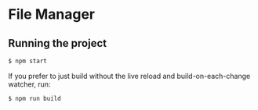 
# File Manager


## Running the project

```bash
$ npm start
```

If you prefer to just build without the live reload and build-on-each-change watcher, run:

```bash
$ npm run build
```

```
